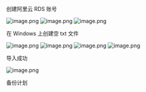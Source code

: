 创建阿里云 RDS 账号

![image.png](https://gitee.com/zhaojiedong/img/raw/master/20240903184206.png)
![image.png](https://gitee.com/zhaojiedong/img/raw/master/20240903184227.png)
![image.png](https://gitee.com/zhaojiedong/img/raw/master/20240903184528.png)

在 Windows 上创建空 txt 文件

![image.png](https://gitee.com/zhaojiedong/img/raw/master/20240903185349.png)
![image.png](https://gitee.com/zhaojiedong/img/raw/master/20240903185541.png)
![image.png](https://gitee.com/zhaojiedong/img/raw/master/20240903185604.png)
![image.png](https://gitee.com/zhaojiedong/img/raw/master/20240903185625.png)

导入成功

![image.png](https://gitee.com/zhaojiedong/img/raw/master/20240903185721.png)

备份计划

